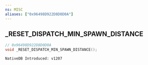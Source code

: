 ```yaml
---
ns: MISC
aliases: ["0x96498D922D8D0D0A"]
---
```

## _RESET_DISPATCH_MIN_SPAWN_DISTANCE

```c
// 0x96498D922D8D0D0A
void _RESET_DISPATCH_MIN_SPAWN_DISTANCE();
```

```
NativeDB Introduced: v1207
```

